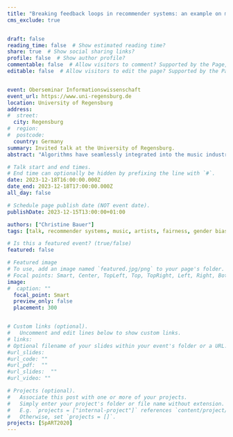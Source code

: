 ```yaml
---
title: "Breaking feedback loops in recommender systems: an example on mitigating artist gender bias in the music domain"
cms_exclude: true


draft: false
reading_time: false  # Show estimated reading time?
share: true  # Show social sharing links?
profile: false  # Show author profile?
commentable: false  # Allow visitors to comment? Supported by the Page, Post, and Docs content types.
editable: false  # Allow visitors to edit the page? Supported by the Page, Post, and Docs content types.


event: Oberseminar Informationswissenschaft
event_url: https://www.uni-regensburg.de
location: University of Regensburg
address:
#  street: 
  city: Regensburg
#  region: 
#  postcode:
  country: Germany
summary: Invited talk at the University of Regensburg.
abstract: "Algorithms have seamlessly integrated into the music industry, with music recommender systems facilitating navigation through vast catalogs of music tracks. These systems suggest similar artists or recommend the next track for us to listen to. An ideal music recommender system should recommend the 'right music to the right person at the right moment.' However, what happens if it falls short of being ideal? In this presentation, I delve into the perspective of artists. Among other aspects, I will present research findings on artist gender bias in music recommendations and provide strategies for mitigation."

# Talk start and end times.
# End time can optionally be hidden by prefixing the line with `#`.
date: 2023-12-18T16:00:00.000Z
date_end: 2023-12-18T17:00:00.000Z
all_day: false

# Schedule page publish date (NOT event date).
publishDate: 2023-12-15T13:00:00+01:00

authors: ["Christine Bauer"]
tags: [talk, recommender systems, music, artists, fairness, gender bias]

# Is this a featured event? (true/false)
featured: false

# Featured image
# To use, add an image named `featured.jpg/png` to your page's folder. 
# Focal points: Smart, Center, TopLeft, Top, TopRight, Left, Right, BottomLeft, Bottom, BottomRight.
image:
#  caption: ""
  focal_point: Smart
  preview_only: false
  placement: 300


# Custom links (optional).
#   Uncomment and edit lines below to show custom links.
# links:
# Optional filename of your slides within your event's folder or a URL.
#url_slides:
#url_code: ""
#url_pdf:  ""
#url_slides:  ""
#url_video: ""

# Projects (optional).
#   Associate this post with one or more of your projects.
#   Simply enter your project's folder or file name without extension.
#   E.g. `projects = ["internal-project"]` references `content/project/deep-learning/index.md`.
#   Otherwise, set `projects = []`.
projects: [SpART2020]
---
```

